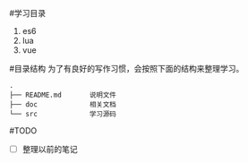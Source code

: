 #学习目录
1. es6
2. lua
3. vue

#目录结构
为了有良好的写作习惯，会按照下面的结构来整理学习。
```
.
├── README.md       说明文件
├── doc             相关文档
└── src             学习源码
```

#TODO
- [ ] 整理以前的笔记